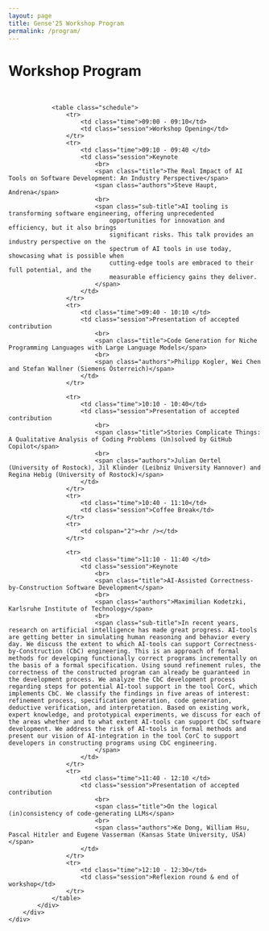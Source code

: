 ```yaml
---
layout: page
title: Gense'25 Workshop Program
permalink: /program/
---
```


<link rel="stylesheet" href="/css/schedule.css">

<div class="col-md-8 ml-auto mr-auto text-left">
    <div class="row">
        <div class="ml-auto mr-auto text-left">
            <div class="section section-team text-center">
                <div class="container">
                    <h1 class="title text-center">Workshop Program</h1>
                    <br>
                </div>
                
                <table class="schedule">
                    <tr>
                        <td class="time">09:00 - 09:10</td>
                        <td class="session">Workshop Opening</td>
                    </tr>
                    <tr>
                        <td class="time">09:10 - 09:40 </td>
                        <td class="session">Keynote
                            <br>
                            <span class="title">The Real Impact of AI Tools on Software Development: An Industry Perspective</span>
                            <span class="authors">Steve Haupt, Andrena</span>
                            <br>
                            <span class="sub-title">AI tooling is transforming software engineering, offering unprecedented
                                opportunities for innovation and efficiency, but it also brings
                                significant risks. This talk provides an industry perspective on the
                                spectrum of AI tools in use today, showcasing what is possible when
                                cutting-edge tools are embraced to their full potential, and the
                                measurable efficiency gains they deliver.
                            </span>
                        </td>
                    </tr>
                    <tr>
                        <td class="time">09:40 - 10:10 </td>
                        <td class="session">Presentation of accepted contribution
                            <br>
                            <span class="title">Code Generation for Niche Programming Languages with Large Language Models</span>
                            <br>
                            <span class="authors">Philipp Kogler, Wei Chen and Stefan Wallner (Siemens Österreich)</span>
                        </td>
                    </tr>
                    
                    <tr>
                        <td class="time">10:10 - 10:40</td>
                        <td class="session">Presentation of accepted contribution
                            <br>
                            <span class="title">Stories Complicate Things: A Qualitative Analysis of Coding Problems (Un)solved by GitHub Copilot</span>
                            <br>
                            <span class="authors">Julian Oertel (University of Rostock), Jil Klünder (Leibniz University Hannover) and Regina Hebig (University of Rostock)</span>
                        </td>
                    </tr>
                    <tr>
                        <td class="time">10:40 - 11:10</td>
                        <td class="session">Coffee Break</td>
                    </tr>
                    <tr>
                        <td colspan="2"><hr /></td>
                    </tr>
                    
                    <tr>
                        <td class="time">11:10 - 11:40 </td>
                        <td class="session">Keynote
                            <br>
                            <span class="title">AI-Assisted Correctness-by-Construction Software Development</span>
                            <br>
                            <span class="authors">Maximilian Kodetzki, Karlsruhe Institute of Technology</span>
                            <br>
                            <span class="sub-title">In recent years, research on artificial intelligence has made great progress. AI-tools are getting better in simulating human reasoning and behavior every day. We discuss the extent to which AI-tools can support Correctness-by-Construction (CbC) engineering. This is an approach of formal methods for developing functionally correct programs incrementally on the basis of a formal specification. Using sound refinement rules, the correctness of the constructed program can already be guaranteed in the development process. We analyze the CbC development process regarding steps for potential AI-tool support in the tool CorC, which implements CbC. We classify the findings in five areas of interest: refinement process, specification generation, code generation, deductive verification, and interpretation. Based on existing work, expert knowledge, and prototypical experiments, we discuss for each of the areas whether and to what extent AI-tools can support CbC software development. We address the risk of AI-tools in formal methods and present our vision of AI-integration in the tool CorC to support developers in constructing programs using CbC engineering.
                            </span>
                        </td>
                    </tr>
                    <tr>
                        <td class="time">11:40 - 12:10 </td>
                        <td class="session">Presentation of accepted contribution
                            <br>
                            <span class="title">On the logical (in)consistency of code-generating LLMs</span>
                            <br>
                            <span class="authors">Ke Dong, William Hsu, Pascal Hitzler and Eugene Vasserman (Kansas State University, USA)</span>
                        </td>
                    </tr>
                    <tr>
                        <td class="time">12:10 - 12:30</td>
                        <td class="session">Reflexion round & end of workshop</td>
                    </tr>
                </table>
            </div>
        </div>
    </div>
</div>
